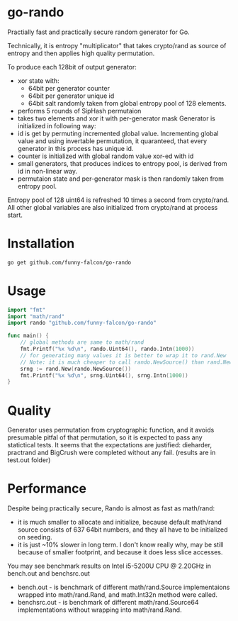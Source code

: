 # go-rando
Practially fast and practically secure random generator for Go.

Technically, it is entropy "multiplicator" that takes crypto/rand as source
of entropy and then applies high quality permutation.

To produce each 128bit of output generator:
- xor state with:
  - 64bit per generator counter
  - 64bit per generator unique id
  - 64bit salt randomly taken from global entropy pool of 128 elements.
- performs 5 rounds of SipHash permutaion
- takes two elements and xor it with per-generator mask
Generator is initialized in following way:
- id is get by permuting incremented global value.
  Incrementing global value and using invertable permutation, it quaranteed,
  that every generator in this process has unique id.
- counter is initialized with global random value xor-ed with id
- small generators, that produces indices to entropy pool, is derived from id in
  non-linear way.
- permutaion state and per-generator mask is then randomly taken from entropy pool.

Entropy pool of 128 uint64 is refreshed 10 times a second from crypto/rand.
All other global variables are also initialized from crypto/rand at process start.

# Installation
```sh
go get github.com/funny-falcon/go-rando
```

# Usage
```go
import "fmt"
import "math/rand"
import rando "github.com/funny-falcon/go-rando"

func main() {
	// global methods are same to math/rand
	fmt.Printf("%x %d\n", rando.Uint64(), rando.Intn(1000))
	// for generating many values it is better to wrap it to rand.New
	// Note: it is much cheaper to call rando.NewSource() than rand.NewSource()
	srng := rand.New(rando.NewSource())
	fmt.Printf("%x %d\n", srng.Uint64(), srng.Intn(1000))
}
```

# Quality

Generator uses permutation from cryptographic function, and it avoids presumable
pitfal of that permutation, so it is expected to pass any statictical tests.
It seems that the expectations are justified: dieharder, practrand and BigCrush
were completed without any fail. (results are in test.out folder)

# Performance

Despite being practically secure, Rando is almost as fast as math/rand:
- it is much smaller to allocate and initialize, because default math/rand
  source consists of 637 64bit numbers, and they all have to be initialized
  on seeding.
- it is just ~10% slower in long term. I don't know really why, may be still
  because of smaller footprint, and because it does less slice accesses.

You may see benchmark results on Intel i5-5200U CPU @ 2.20GHz in bench.out
and benchsrc.out
- bench.out - is benchmark of different math/rand.Source implementaions wrapped
  into math/rand.Rand, and math.Int32n method were called.
- benchsrc.out - is benchmark of different math/rand.Source64 implementations
  without wrapping into math/rand.Rand.
